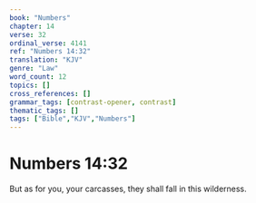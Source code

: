 ```yaml
---
book: "Numbers"
chapter: 14
verse: 32
ordinal_verse: 4141
ref: "Numbers 14:32"
translation: "KJV"
genre: "Law"
word_count: 12
topics: []
cross_references: []
grammar_tags: [contrast-opener, contrast]
thematic_tags: []
tags: ["Bible","KJV","Numbers"]
---
```


# Numbers 14:32

But as for you, your carcasses, they shall fall in this wilderness.
